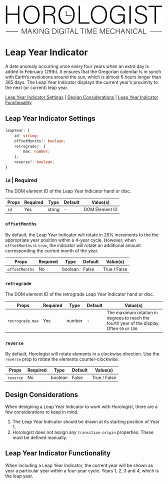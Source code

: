 <p align="center">
  <img src="/assets/logo-horologist.svg" alt="Horologist Logo - Making digital time mechanical" width="500" />
</p>

# Leap Year Indicator

A date anomaly occurring once every four years when an extra day is added to February (29th). It
ensures that the Gregorian calendar is in synch with Earth’s revolutions around the sun, which is
almost 6 hours longer than 365 days. The Leap Year Indicator displays the current year's proximity
to the next (or current) leap year.

[Leap Year Indicator Settings](#leap-year-indicator-settings) |
[Design Considerations](#design-considerations) |
[Leap Year Indicator Functionality](#leap-year-indicator-functionality)

## Leap Year Indicator Settings

```ts
leapYear: {
    id: string;
    offsetMonths?: boolean;
    retrograde?: {
        max: number;
    };
    reverse?: boolean;
}
```

### `id` | Required

The DOM element ID of the Leap Year Indicator hand or disc.

| Props | Required | Type   | Default | Value(s)       |
| ----- | -------- | ------ | ------- | -------------- |
| `id`  | Yes      | string | -       | DOM Element ID |

### `offsetMonths`

By default, the Leap Year Indicator will rotate in 25% increments to the the appropriate year
position within a 4-year cycle. However, when `offsetMonths` is `true`, the indicator will rotate an
additional amount corresponding the current month of the year.

| Props          | Required | Type    | Default | Value(s)     |
| -------------- | -------- | ------- | ------- | ------------ |
| `offsetMonths` | No       | boolean | False   | True / False |

### `retrograde`

The DOM element ID of the retrograde Leap Year Indicator hand or disc.

| Props            | Required | Type   | Default | Value(s)                                                                                      |
| ---------------- | -------- | ------ | ------- | --------------------------------------------------------------------------------------------- |
| `retrograde.max` | Yes      | number | -       | The maximum rotation in degrees to reach the fourth year of the display. Often `90` or `180`. |

### `reverse`

By default, Horologist will rotate elements in a clockwise direction. Use the `reverse` prop to
rotate the elements counter-clockwise.

| Props     | Required | Type    | Default | Value(s)     |
| --------- | -------- | ------- | ------- | ------------ |
| `reverse` | No       | boolean | False   | True / False |

## Design Considerations

When designing a Leap Year Indicator to work with Horologist, there are a few considerations to keep
in mind.

1. The Leap Year Indicator should be drawn at its starting position of Year 1.
2. Horologist does not assign any `transition-origin` properties. These must be defined manually.

## Leap Year Indicator Functionality

When including a Leap Year Indicator, the current year will be shown as year a particular year
within a four-year cycle. Years 1, 2, 3 and 4, which is the leap year.
